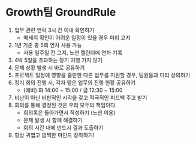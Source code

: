 # Growth팀 GroundRule

1. 업무 관련 연락 3시 간 이내 확인하기
    * 메세지 확인이 어려운 일정이 있을 경우 미리 고지
2. 1년 기준 총 5회 연차 사용 가능
   * 사용 일주일 전 고지, 노션 캘린더에 연차 기록
3. 4박 5일을 초과하는 장기 여행 가지 않기
4. 문제 상황 발생 시 바로 공유하기
5. 프로젝트 일정에 영향을 줄만한 다른 업무를 지원할 경우, 팀원들과 미리 상의하기
6. 정기 회의 진행 시, 각자 맡은 업무의 진행 현황 공유하기
    * (예비) 화 14:00 ~ 15:00 / 금 12:30 ~ 15:00
7. 비난이 아닌 비판적인 시각을 갖고 적극적인 피드백 주고 받기
8. 회의를 통해 결정된 것은 우리 모두의 책임이다.
    * 회의록은 돌아가면서 작성하기 (노션 이용)
    * 문제 발생 시 함께 해결하기
    * 회의 시간 내에 반드시 결과 도출하기
9. 항상 귀엽고 깜찍한  마인드 장착하기!
